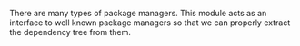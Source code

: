 There are many types of package managers. This module acts as an interface to well known package
managers so that we can properly extract the dependency tree from them.
